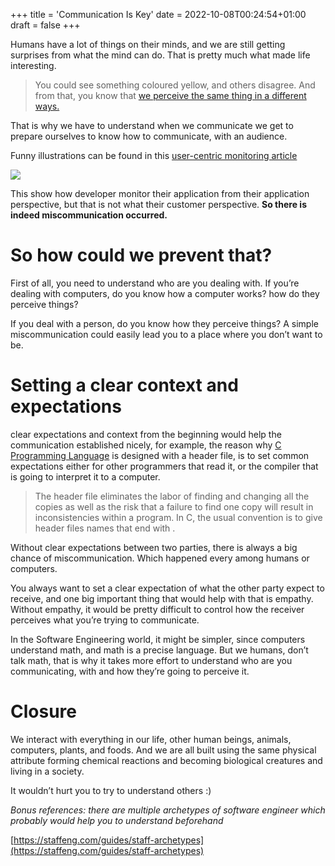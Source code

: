 +++
title = 'Communication Is Key'
date = 2022-10-08T00:24:54+01:00
draft = false
+++

Humans have a lot of things on their minds, and we are still getting surprises from what the mind can do. That is pretty much what made life interesting.

> You could see something coloured yellow, and others disagree. And from that, you know that [we perceive the same thing in a different ways.](https://www.youtube.com/watch?v=evQsOFQju08)


That is why we have to understand when we communicate we get to prepare ourselves to know how to communicate, with an audience.

Funny illustrations can be found in this [user-centric monitoring article](https://medium.com/thron-tech/why-user-centric-monitoring-is-important-for-complex-systems-bca883a39f3)

![](https://cdn.alileza.me/public/0_klSjo_6M-F9OerQr.webp)


This show how developer monitor their application from their application perspective, but that is not what their customer perspective. **So there is indeed miscommunication occurred.**

# So how could we prevent that?

First of all, you need to understand who are you dealing with. If you’re dealing with computers, do you know how a computer works? how do they perceive things?

If you deal with a person, do you know how they perceive things? A simple miscommunication could easily lead you to a place where you don’t want to be.

# Setting a clear context and expectations

clear expectations and context from the beginning would help the communication established nicely, for example, the reason why [C Programming Language](https://en.wikipedia.org/wiki/C_(programming_language)) is designed with a header file, is to set common expectations either for other programmers that read it, or the compiler that is going to interpret it to a computer.

> The header file eliminates the labor of finding and changing all the copies as well as the risk that a failure to find one copy will result in inconsistencies within a program. In C, the usual convention is to give header files names that end with .

Without clear expectations between two parties, there is always a big chance of miscommunication. Which happened every among humans or computers.


You always want to set a clear expectation of what the other party expect to receive, and one big important thing that would help with that is empathy. Without empathy, it would be pretty difficult to control how the receiver perceives what you’re trying to communicate.

In the Software Engineering world, it might be simpler, since computers understand math, and math is a precise language. But we humans, don’t talk math, that is why it takes more effort to understand who are you communicating, with and how they’re going to perceive it.

# Closure

We interact with everything in our life, other human beings, animals, computers, plants, and foods. And we are all built using the same physical attribute forming chemical reactions and becoming biological creatures and living in a society.

It wouldn’t hurt you to try to understand others :)

_Bonus references: there are multiple archetypes of software engineer which probably would help you to understand beforehand_

[https://staffeng.com/guides/staff-archetypes](https://staffeng.com/guides/staff-archetypes)